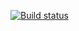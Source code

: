 [![Build status](https://ci.appveyor.com/api/projects/status/7opqes61i0poyjxb?svg=true)](https://ci.appveyor.com/project/Kateshenyang/events2)
